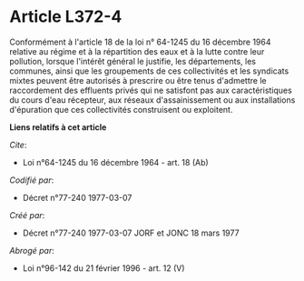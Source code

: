 # Article L372-4

Conformément à l'article 18 de la loi n° 64-1245 du 16 décembre 1964 relative au régime et à la répartition des eaux et à la
lutte contre leur pollution, lorsque l'intérêt général le justifie, les départements, les communes, ainsi que les groupements
de ces collectivités et les syndicats mixtes peuvent être autorisés à prescrire ou être tenus d'admettre le raccordement des
effluents privés qui ne satisfont pas aux caractéristiques du cours d'eau récepteur, aux réseaux d'assainissement ou aux
installations d'épuration que ces collectivités construisent ou exploitent.

**Liens relatifs à cet article**

_Cite_:

  - Loi n°64-1245 du 16 décembre 1964 - art. 18 (Ab)

_Codifié par_:

  - Décret n°77-240 1977-03-07

_Créé par_:

  - Décret n°77-240 1977-03-07 JORF et JONC 18 mars 1977

_Abrogé par_:

  - Loi n°96-142 du 21 février 1996 - art. 12 (V)
